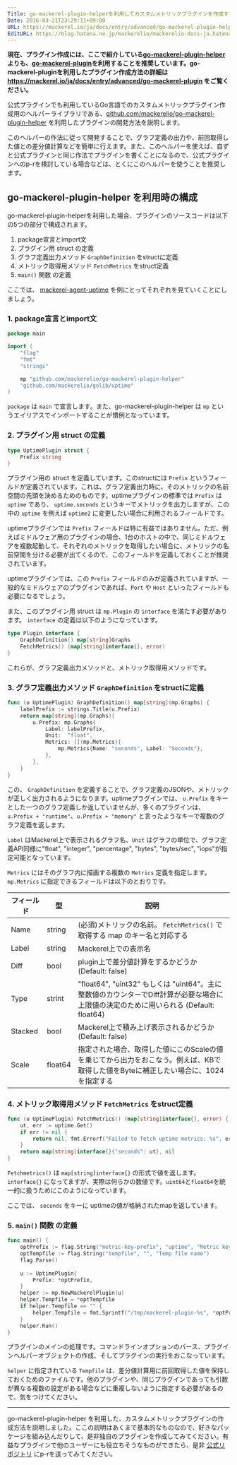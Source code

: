 ```yaml
---
Title: go-mackerel-plugin-helperを利用してカスタムメトリックプラグインを作成する
Date: 2016-03-21T23:29:11+09:00
URL: https://mackerel.io/ja/docs/entry/advanced/go-mackerel-plugin-helper
EditURL: https://blog.hatena.ne.jp/mackerelio/mackerelio-docs-ja.hatenablog.mackerel.io/atom/entry/10328537792368016809
---
```


**現在、プラグイン作成には、ここで紹介している[go-mackerel-plugin-helper](https://github.com/mackerelio/go-mackerel-plugin-helper)よりも、[go-mackerel-plugin](https://github.com/mackerelio/go-mackerel-plugin)を利用することを推奨しています。go-mackerel-pluginを利用したプラグイン作成方法の詳細は https://mackerel.io/ja/docs/entry/advanced/go-mackerel-plugin をご覧ください。**

公式プラグインでも利用しているGo言語でのカスタムメトリックプラグイン作成用のヘルパーライブラリである、[github.com/mackerelio/go-mackerel-plugin-helper](https://github.com/mackerelio/go-mackerel-plugin-helper) を利用したプラグインの開発方法を説明します。

このヘルパーの作法に従って開発することで、グラフ定義の出力や、前回取得した値との差分値計算などを簡単に行えます。また、このヘルパーを使えば、自ずと公式プラグインと同じ作法でプラグインを書くことになるので、公式プラグインへのp-rを検討している場合などは、とくにこのヘルパーを使うことを推奨します。

## go-mackerel-plugin-helper を利用時の構成

go-mackerel-plugin-helperを利用した場合、プラグインのソースコードは以下の5つの部分で構成されます。

1. package宣言とimport文
2. プラグイン用 struct の定義
3. グラフ定義出力メソッド `GraphDefinition` をstructに定義
4. メトリック取得用メソッド `FetchMetrics` をstruct定義
5. `main()` 関数 の定義

ここでは、 [mackerel-agent-uptime](https://github.com/mackerelio/mackerel-agent-plugins/tree/master/mackerel-plugin-uptime) を例にとってそれぞれを見ていくことにしましょう。

### 1. package宣言とimport文

```go
package main

import (
    "flag"
    "fmt"
    "strings"

    mp "github.com/mackerelio/go-mackerel-plugin-helper"
    "github.com/mackerelio/golib/uptime"
)
```

`package` は `main` で宣言します。また、go-mackerel-plugin-helper は `mp` というエイリアスでインポートすることが慣例となっています。

### 2. プラグイン用 struct の定義

```go
type UptimePlugin struct {
    Prefix string
}
```

プラグイン用の struct を定義しています。このstructには `Prefix` というフィールドが定義されています。これは、グラフ定義出力時に、そのメトリックの名前空間の先頭を決めるためのものです。uptimeプラグインの標準では `Prefix` は `uptime` であり、 `uptime.seconds` というキーでメトリックを出力しますが、この中の `uptime` を例えば `uptime2` に変更したい場合に利用されるフィールドです。

uptimeプラグインでは `Prefix` フィールドは特に有益ではありません。ただ、例えばミドルウェア用のプラグインの場合、1台のホストの中で、同じミドルウェアを複数起動して、それぞれのメトリックを取得したい場合に、メトリックの名前空間を分ける必要が出てくるので、このフィールドを定義しておくことが推奨されています。

uptimeプラグインでは、この `Prefix` フィールドのみが定義されていますが、一般的なミドルウェアのプラグインであれば、`Port` や `Host` といったフィールドも必要になるでしょう。

また、このプラグイン用 struct は `mp.Plugin` の `interface` を満たす必要があります。 `interface` の定義は以下のようになっています。

```go
type Plugin interface {
    GraphDefinition() map[string]Graphs
    FetchMetrics() (map[string]interface{}, error)
}
```

これらが、グラフ定義出力メソッドと、メトリック取得用メソッドです。

### 3. グラフ定義出力メソッド `GraphDefinition` をstructに定義

```go
func (u UptimePlugin) GraphDefinition() map[string](mp.Graphs) {
    labelPrefix := strings.Title(u.Prefix)
    return map[string](mp.Graphs){
        u.Prefix: mp.Graphs{
            Label: labelPrefix,
            Unit:  "float",
            Metrics: [](mp.Metrics){
                mp.Metrics{Name: "seconds", Label: "Seconds"},
            },
        },
    }
}
```

この、 `GraphDefinition` を定義することで、グラフ定義のJSONや、メトリックが正しく出力されるようになります。uptimeプラグインでは、 `u.Prefix` をキーとした一つのグラフ定義しか返していませんが、多くのプラグインは、 `u.Prefix + "runtime"`、`u.Prefix + "memory"` と言ったようなキーで複数のグラフ定義を返します。

`Label` はMackerel上で表示されるグラフ名、`Unit` はグラフの単位で、グラフ定義API同様に"float", "integer", "percentage", "bytes", "bytes/sec", "iops"が指定可能となっています。

`Metrics` にはそのグラフ内に描画する複数の `Metrics` 定義を指定します。 `mp.Metrics` に指定できるフィールドは以下のとおりです。

| フィールド | 型      | 説明  |
| ---------- | ------  | ----- |
| Name       | string  | (必須)メトリックの名前。 `FetchMetrics()` で取得する map のキー名と対応する |
| Label      | string  | Mackerel上での表示名                                                      |
| Diff       | bool    | plugin上で差分値計算をするかどうか (Default: false)                              |
| Type       | strint  | "float64", "uint32" もしくは "uint64"。主に整数値のカウンターでDiff計算が必要な場合に上限値の決定のために用いられる (Default: float64) |
| Stacked    | bool    | Mackerel上で積み上げ表示されるかどうか (Default: false)                          |
| Scale      | float64 | 指定された場合、取得した値にこのScaleの値を乗じてから出力をおこなう。例えば、KBで取得した値をByteに補正したい場合に、1024を指定する |

### 4. メトリック取得用メソッド `FetchMetrics` をstruct定義

```go
func (u UptimePlugin) FetchMetrics() (map[string]interface{}, error) {
    ut, err := uptime.Get()
    if err != nil {
        return nil, fmt.Errorf("Failed to fetch uptime metrics: %s", err)
    }
    return map[string]interface{}{"seconds": ut}, nil
}
```

`Fetchmetrics()` は `map[string]interface{}` の形式で値を返します。 `interface{}` になってますが、実際は何らかの数値です。`uint64`と`float64`を統一的に扱うためにこのようになっています。

ここでは、 `seconds` をキーに uptimeの値が格納されたmapを返しています。

### 5. `main()` 関数 の定義

```go
func main() {
    optPrefix := flag.String("metric-key-prefix", "uptime", "Metric key prefix")
    optTempfile := flag.String("tempfile", "", "Temp file name")
    flag.Parse()
    
    u := UptimePlugin{
        Prefix: *optPrefix,
    }
    helper := mp.NewMackerelPlugin(u)
    helper.Tempfile = *optTempfile
    if helper.Tempfile == "" {
        helper.Tempfile = fmt.Sprintf("/tmp/mackerel-plugin-%s", *optPrefix)
    }
    helper.Run()
}
```

プラグインのメインの処理です。コマンドラインオプションのパース、プラグインヘルパーオブジェクトの作成、そしてプラグインの実行をおこなっています。

`helper` に指定されている `Tempfile` は、差分値計算用に前回取得した値を保持しておくためのファイルです。他のプラグインや、同じプラグインであっても引数が異なる複数の設定がある場合などに重複しないように指定する必要があるので、気をつけてください。

---

go-mackerel-plugin-helper を利用した、カスタムメトリックプラグインの作成方法を説明しました。ここの説明はあくまで基本的なものなので、好きなパッケージを組み込んだりして、是非独自のプラグインを作成してみてください。有益なプラグインで他のユーザーにも役立ちそうなものができたら、是非 [公式リポジトリ](https://github.com/mackerelio/mackerel-agent-plugins) にp-rを送ってみてください。
